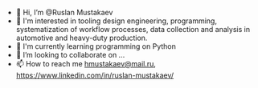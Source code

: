 - 👋 Hi, I’m @Ruslan Mustakaev
- 👀 I'm interested in tooling design engineering, programming, systematization of workflow processes, data collection and analysis in automotive and  heavy-duty production.
- 🌱 I'm currently learning programming on Python
- 💞️ I’m looking to collaborate on ...
- 📫 How to reach me hmustakaev@mail.ru, https://www.linkedin.com/in/ruslan-mustakaev/

<!---
RuslanMustakaev/RuslanMustakaev is a ✨ special ✨ repository because its `README.md` (this file) appears on your GitHub profile.
You can click the Preview link to take a look at your changes.
--->
